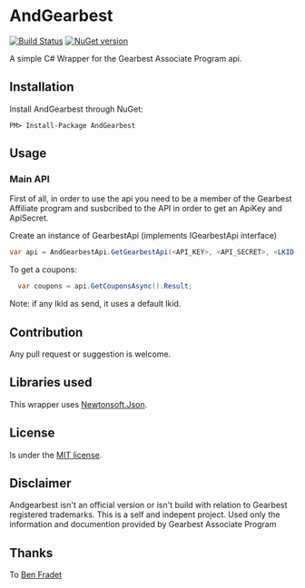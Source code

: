 # AndGearbest

[![Build Status](https://travis-ci.org/oandreeeee/andgearbest.svg?branch=master)](https://travis-ci.org/oandreeeee/andgearbest)
[![NuGet version](https://badge.fury.io/nu/andgearbest.svg)](https://badge.fury.io/nu/andgearbest)

A simple C# Wrapper for the Gearbest Associate Program api.

## Installation

Install AndGearbest through NuGet:
```
PM> Install-Package AndGearbest
```

## Usage

### Main API
First of all, in order to use the api you need to be a member of the Gearbest Affiliate program and susbcribed to the API in order to get an ApiKey and ApiSecret.

Create an instance of GearbestApi (implements IGearbestApi interface)
```c#
var api = AndGearbestApi.GetGearbestApi(<API_KEY>, <API_SECRET>, <LKID(optional)>);
```

To get a coupons:
```c#
  var coupons = api.GetCouponsAsync().Result;
```

Note: if any lkid as send, it uses a default lkid.

## Contribution

Any pull request or suggestion is welcome.

## Libraries used

This wrapper uses [Newtonsoft.Json](https://www.nuget.org/packages/newtonsoft.json/).

## License

Is under the [MIT license](LICENSE).

## Disclaimer

Andgearbest isn't an official version or isn't build with relation to Gearbest registered trademarks. This is a self and indepent project. Used only the information and documention provided by Gearbest Associate Program

## Thanks
To [Ben Fradet](https://github.com/BenFradet)
